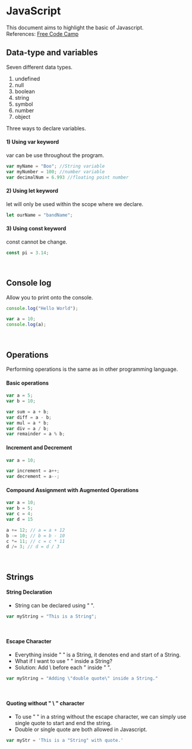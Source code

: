<h1>JavaScript</h1>

This document aims to highlight the basic of Javascript. <br>
References: [Free Code Camp](https://www.youtube.com/watch?v=PkZNo7MFNFg)

<h2>Data-type and variables</h2>

Seven different data types.
1. undefined
2. null
3. boolean
4. string
5. symbol
6. number
7. object

Three ways to declare variables.

<h4> 1) Using var keyword</h4>

var can be use throughout the program.
```javascript
var myName = "Boo"; //String variable
var myNumber = 100; //number variable
var decimalNum = 6.993 //floating point number
```
<h4> 2) Using let keyword</h4>

let will only be used within the scope where we declare.
```javascript
let ourName = "bandName";
```

<h4> 3) Using const keyword</h4>

const cannot be change.
```javascript
const pi = 3.14;
```

<br>

<h2>Console log</h2>

Allow you to print onto the console.

```javascript
console.log("Hello World");

var a = 10;
console.log(a);
```

<br>

<h2>Operations</h2>

Performing operations is the same as in other programming language.

<h4>Basic operations</h4>

```javascript
var a = 5;
var b = 10;

var sum = a + b;
var diff = a - b;
var mul = a * b;
var div = a / b;
var remainder = a % b;
```

<h4>Increment and Decrement</h4>

```javascript
var a = 10;

var increment = a++;
var decrement = a--;
```

<h4>Compound Assignment with Augmented Operations</h4>

```javascript
var a = 10;
var b = 5;
var c = 4;
var d = 15

a += 12; // a = a + 12
b -= 10; // b = b - 10 
c *= 11; // c = c * 11
d /= 3; // d = d / 3
```

<br>

<h2>Strings</h2>

<h4>String Declaration</h4>

* String can be declared using " ".
```javascript
var myString = "This is a String";
```
<br>

<h4>Escape Character</h4>

* Everything inside " " is a String, it denotes end and start of a String.
* What if I want to use " " inside a String?
* Solution: Add \ before each " inside " ".
```javascript
var myString = "Adding \"double quote\" inside a String."
```

<br>

<h4>Quoting without " \ " character</h4>

* To use " " in a string without the escape character, we can simply use single quote to start and end the string.
* Double or single quote are both allowed in Javascript.
```javascript
var myStr = 'This is a "String" with quote.'
```

